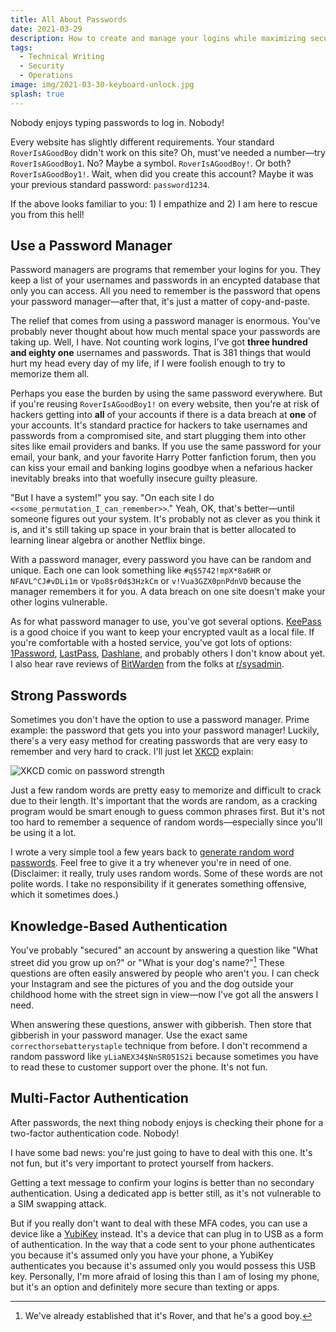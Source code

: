 ```yaml
---
title: All About Passwords
date: 2021-03-29
description: How to create and manage your logins while maximizing security and ease.
tags:
  - Technical Writing
  - Security
  - Operations
image: img/2021-03-30-keyboard-unlock.jpg
splash: true
---
```


Nobody enjoys typing passwords to log in. Nobody!

Every website has slightly different requirements. Your standard `RoverIsAGoodBoy` didn't work on this site? Oh, must've needed a number—try `RoverIsAGoodBoy1`. No? Maybe a symbol. `RoverIsAGoodBoy!`. Or both? `RoverIsAGoodBoy1!`. Wait, when did you create this account? Maybe it was your previous standard password: `password1234`.

If the above looks familiar to you: 1) I empathize and 2) I am here to rescue you from this hell!

## Use a Password Manager

Password managers are programs that remember your logins for you. They keep a list of your usernames and passwords in an encypted database that only you can access. All you need to remember is the password that opens your password manager—after that, it's just a matter of copy-and-paste.

The relief that comes from using a password manager is enormous. You've probably never thought about how much mental space your passwords are taking up. Well, I have. Not counting work logins, I've got **three hundred and eighty one** usernames and passwords. That is 381 things that would hurt my head every day of my life, if I were foolish enough to try to memorize them all.

Perhaps you ease the burden by using the same password everywhere. But if you're reusing `RoverIsAGoodBoy1!` on every website, then you're at risk of hackers getting into **all** of your accounts if there is a data breach at **one** of your accounts. It's standard practice for hackers to take usernames and passwords from a compromised site, and start plugging them into other sites like email providers and banks. If you use the same password for your email, your bank, and your favorite Harry Potter fanfiction forum, then you can kiss your email and banking logins goodbye when a nefarious hacker inevitably breaks into that woefully insecure guilty pleasure.

"But I have a system!" you say. "On each site I do `<<some_permutation_I_can_remember>>`." Yeah, OK, that's better—until someone figures out your system. It's probably not as clever as you think it is, and it's still taking up space in your brain that is better allocated to learning linear algebra or another Netflix binge.

With a password manager, every password you have can be random and unique. Each one can look something like `#q$5742!mpX*8a6HR` or `NFAVL^CJ#vDLi1m` or `Vpo8$r0d$3HzkCm` or `v!Vua3GZX0pnPdnVD` because the manager remembers it for you. A data breach on one site doesn't make your other logins vulnerable.

As for what password manager to use, you've got several options. [KeePass](https://keepass.info/) is a good choice if you want to keep your encrypted vault as a local file. If you're comfortable with a hosted service, you've got lots of options: [1Password](https://1password.com/), [LastPass](https://www.lastpass.com/), [Dashlane](https://www.dashlane.com/), and probably others I don't know about yet. I also hear rave reviews of [BitWarden](https://bitwarden.com/) from the folks at [r/sysadmin](https://bitwarden.com/help/article/forgot-master-password/).

## Strong Passwords

Sometimes you don't have the option to use a password manager. Prime example: the password that gets you into your password manager! Luckily, there's a very easy method for creating passwords that are very easy to remember and very hard to crack. I'll just let [XKCD](https://xkcd.com/936/) explain:

![XKCD comic on password strength](https://imgs.xkcd.com/comics/password_strength.png)

Just a few random words are pretty easy to memorize and difficult to crack due to their length. It's important that the words are random, as a cracking program would be smart enough to guess common phrases first. But it's not too hard to remember a sequence of random words—especially since you'll be using it a lot.

I wrote a very simple tool a few years back to [generate random word passwords](https://alea.tomvanantwerp.com/). Feel free to give it a try whenever you're in need of one. (Disclaimer: it really, truly uses random words. Some of these words are not polite words. I take no responsibility if it generates something offensive, which it sometimes does.)

## Knowledge-Based Authentication

You've probably "secured" an account by answering a question like "What street did you grow up on?" or "What is your dog's name?"[^1] These questions are often easily answered by people who aren't you. I can check your Instagram and see the pictures of you and the dog outside your childhood home with the street sign in view—now I've got all the answers I need.

When answering these questions, answer with gibberish. Then store that gibberish in your password manager. Use the exact same `correcthorsebatterystaple` technique from before. I don't recommend a random password like `yLiaNEX34$NnSR051S2i` because sometimes you have to read these to customer support over the phone. It's not fun.

## Multi-Factor Authentication

After passwords, the next thing nobody enjoys is checking their phone for a two-factor authentication code. Nobody!

I have some bad news: you're just going to have to deal with this one. It's not fun, but it's very important to protect yourself from hackers.

Getting a text message to confirm your logins is better than no secondary authentication. Using a dedicated app is better still, as it's not vulnerable to a SIM swapping attack.

But if you really don't want to deal with these MFA codes, you can use a device like a [YubiKey](https://www.yubico.com/) instead. It's a device that can plug in to USB as a form of authentication. In the way that a code sent to your phone authenticates you because it's assumed only you have your phone, a YubiKey authenticates you because it's assumed only you would possess this USB key. Personally, I'm more afraid of losing this than I am of losing my phone, but it's an option and definitely more secure than texting or apps.

[^1]: We've already established that it's Rover, and that he's a good boy.
